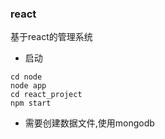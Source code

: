 ### react
基于react的管理系统

* 启动

```
cd node
node app
cd react_project
npm start
```

* 需要创建数据文件,使用mongodb
